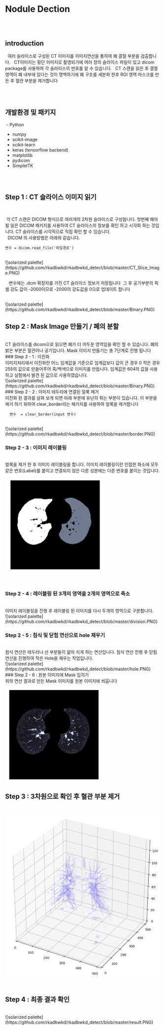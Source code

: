 #  Nodule Dection 


<br><br>



## introduction
  
   여러 슬라이스로 구성된 CT 이미지를 이미지연산을 통하여 폐 결절 부분을 검출합니다. 
   CT이미지는 횡단 이미지로 촬영되기에 여러 장의 슬라이스 파일이 있고 dicom package를 사용하여 각 슬라이스의 번호를 알 수 있습니다.
   CT 스캔을 읽은 후 결절 영역이 폐 내부에 있다는 것이 명백하기에 폐 구조를 세분화 한후 ROI 영역 마스크를 만든 후 혈관 부분을 제거합니다
   
   
   <br><br>



## 개발환경 및 패키지

  - Python
  - numpy
  - scikit-image
  - scikit-learn
  - keras (tensorflow backend)
  - matplotlib
  - pydicom
  - SimpleITK
  
  
 <br><br>
  

## Step 1 : CT 슬라이스 이미지 읽기 
<br>

  
  각 CT 스캔은 DICOM 형식으로 여러개의 2차원 슬라이스로 구성됩니다.
  첫번째 해야 될 일은 DICOM 패키지를 사용하여 CT 슬라이스의 정보를 확인 하고 시각화 하는 것입니다.
  CT 슬라이스를 시각적으로 직접 확인 할 수 있습니다.  
  
  DICOM 의 사용방법은 아래와 같습니다.

    변수 = dicom.read_file('파일경로')
    
 <br>
![solarized palette](https://github.com/rkadbwkd/rkadbwkd_detect/blob/master/CT_Slice_Image.PNG)




<br>


  
  변수에는 .dcm 확장자를 가진 CT 슬라이스 정보가 저장됩니다
  그 후 공기부분의 픽셀 강도 값이 -2000이므로 -2000의 강도값을 0으로 업데이트 합니다
  
<br>
![solarized palette](https://github.com/rkadbwkd/rkadbwkd_detect/blob/master/Binary.PNG)
  
  
<br>
  
## Step 2 : Mask Image 만들기 / 폐의 분할
<br>
  CT 슬라이스를 dicom으로 읽으면 폐가 더 어두운 영역임을 확인 할 수 있습니다.
  폐의 밝은 부분은 혈관이나 공기입니다. Mask 이미지 만들기는 총 7단계로 진행 됩니다
<br>
### Step 2 - 1 : 이진화
<br>
  이미지처리에서 이진화란 어느 임계값을 기준으로 임계값보다 값이 큰 경우 0
  작은 경우 255의 값으로 만들어주어 흑/백색으로 이미지를 만듭니다.
  임계값은 604의 값을 사용하고 실험에서 발견 된 값으로 사용하였습니다.
<br>
![solarized palette](https://github.com/rkadbwkd/rkadbwkd_detect/blob/master/Binary.PNG)

<br>
### Step 2 - 2 : 이미지 테두리에 연결된 얼룩 제거
<br>
이진화 된 결과를 살펴 보게 되면 아래 부분에 유난히 튀는 부분이 있습니다.
이 부분을 제거 하기 위하여 clear_border라는 패키지를 사용하여 얼룩을 제거합니다

<br>


	  변수  = clear_border(input 변수)
<br>	  
![solarized palette](https://github.com/rkadbwkd/rkadbwkd_detect/blob/master/border.PNG)

<br>

### Step 2 - 3 : 이미지 레이블링
<br>
얼룩을 제거 한 후 이미지 레이블링을 합니다. 
이미지 레이블링이란 인접한 화소에 모두 같은 번호(Label)를 붙이고 연결되지 않은 다른 성분에는 다른 번호를 붙이는 것입니다.
<br>

![solarized palette](https://github.com/rkadbwkd/rkadbwkd_detect/blob/master/labeling.PNG)


<br>

### Step 2 - 4 : 레이블링 된 3개의 영역을 2개의 영역으로 축소
<br>
이미지 레이블링을 진행 후 레이블링 된 이미지를 다시 두개의 영역으로 구분합니다.
<br>
![solarized palette](https://github.com/rkadbwkd/rkadbwkd_detect/blob/master/division.PNG)

<br>



### Step 2 - 5 : 침식 및 닫힘 연산으로 hole 채우기

<br>
침식 연산은 테두리나 선 부분들이 얇아 지게 하는 연산입니다.
침식 연산 진행 후 닫힘 연산을 진행하여 작은 Hole을 채우는 작업입니다.

<br>
![solarized palette](https://github.com/rkadbwkd/rkadbwkd_detect/blob/master/hole.PNG)


<br>
### Step 2 - 6 :  원본 이미지에 Mask 입히기

<br>
위의 연산 결과로 만든 Mask 이미지를 원본 이미지에 씌웁니다
<br>

![solarized palette](https://github.com/rkadbwkd/rkadbwkd_detect/blob/master/superimpose.PNG)
<br>

## Step 3 : 3차원으로 확인 후 혈관 부분 제거
<br>

![solarized palette](https://github.com/rkadbwkd/rkadbwkd_detect/blob/master/vowel.PNG)



<br>

## Step 4 : 최종 결과 확인

<br>
![solarized palette](https://github.com/rkadbwkd/rkadbwkd_detect/blob/master/result.PNG)


<br>
















  
  

  







